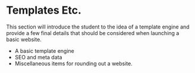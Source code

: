 # Templates Etc.

This section will introduce the student to the idea of a template engine and provide a few final details that should be considered when launching a basic website.

* A basic template engine
* SEO and meta data
* Miscellaneous items for rounding out a website.
